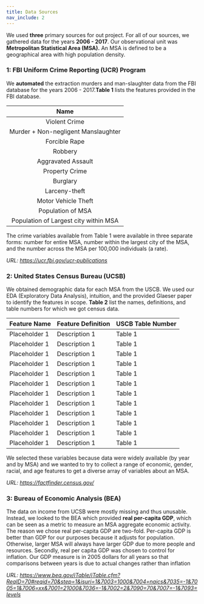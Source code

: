 ```yaml
---
title: Data Sources
nav_include: 2
---
```


We used **three** primary sources for out project. For all of our sources, we gathered data for the years **2006 - 2017**. Our observational unit was **Metropolitan Statistical Area (MSA).** An MSA is defined to be a geographical area with high population density.

### 1: FBI Uniform Crime Reporting (UCR) Program ###

We **automated** the extraction murders and man-slaughter data from the FBI database for the years 2006 - 2017.**Table 1** lists the features provided in the FBI database.

|          Name          |
|:--------------------------------:|
| Violent Crime                     |
| Murder + Non-negligent Manslaughter|
| Forcible Rape               |
| Robbery                  |
| Aggravated Assault            |
| Property Crime           |
| Burglary           |
| Larceny-theft                |
| Motor Vehicle Theft                |
| Population of MSA         |
| Population of Largest city within MSA          |

The crime variables available from Table 1 were available in three separate forms: number for entire MSA, number within the largest city of the MSA, and the number across the MSA per 100,000 individuals (a rate).

*URL: https://ucr.fbi.gov/ucr-publications*

### 2: United States Census Bureau (UCSB) ###

We obtained demographic data for each MSA from the USCB.  We used our EDA (Exploratory Data Analysis), intuition, and the provided Glaeser paper to identify the features in scope. **Table 2** list the names, definitions, and table numbers for which we got census data.


|          Feature Name          | Feature Definition | USCB Table Number |
|--------------------------------|---|----------------------------------------------------------------------|
| Placeholder 1                     | Description 1 | Table 1 |
| Placeholder 1                     | Description 1 | Table 1 |
| Placeholder 1                     | Description 1 | Table 1 |
| Placeholder 1                     | Description 1 | Table 1 |
| Placeholder 1                     | Description 1 | Table 1 |
| Placeholder 1                     | Description 1 | Table 1 |
| Placeholder 1                     | Description 1 | Table 1 |
| Placeholder 1                     | Description 1 | Table 1 |
| Placeholder 1                     | Description 1 | Table 1 |
| Placeholder 1                     | Description 1 | Table 1 |
| Placeholder 1                     | Description 1 | Table 1 |
| Placeholder 1                     | Description 1 | Table 1 |


We selected these variables because data were widely available (by year and by MSA) and we wanted to try to collect a range of economic, gender, racial, and age features to get a diverse array of variables about an MSA.

*URL: https://factfinder.census.gov/*

### 3: Bureau of Economic Analysis (BEA) ###

The data on income from UCSB were mostly missing and thus unusable.  Instead, we looked to the BEA which provided **real per-capita GDP**, which can be seen as a metric to measure an MSA aggregate economic activity.  The reason we chose real per-capita GDP are two-fold. Per-capita GDP is better than GDP for our purposes because it adjusts for population. Otherwise, larger MSA will always have larger GDP due to more people and resources. Secondly, real per capita GDP was chosen to control for inflation. Our GDP measure is in 2005 dollars for all years so that comparisons between years is due to actual changes rather than inflation

*URL: https://www.bea.gov/iTable/iTable.cfm?ReqID=70#reqid=70&step=1&isuri=1&7003=1000&7004=naics&7035=-1&7005=1&7006=xx&7001=21000&7036=-1&7002=2&7090=70&7007=-1&7093=levels*
